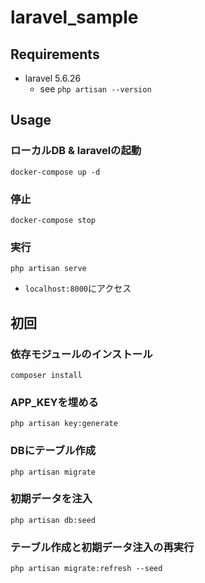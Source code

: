 laravel_sample
===================

## Requirements
- laravel 5.6.26
    - see `php artisan --version`

## Usage

### ローカルDB & laravelの起動

```
docker-compose up -d
```

### 停止

```
docker-compose stop
```

### 実行

```
php artisan serve
```

- `localhost:8000`にアクセス

## 初回

### 依存モジュールのインストール

```
composer install
```

### APP_KEYを埋める

```
php artisan key:generate
```

### DBにテーブル作成

```
php artisan migrate
```

### 初期データを注入

```
php artisan db:seed
```

### テーブル作成と初期データ注入の再実行

```
php artisan migrate:refresh --seed
```